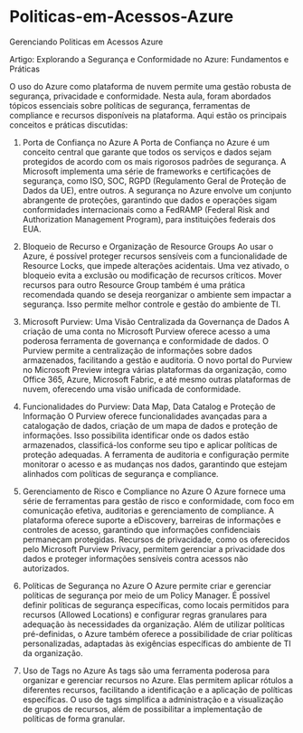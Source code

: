 # Politicas-em-Acessos-Azure
Gerenciando Politicas em Acessos Azure

Artigo: Explorando a Segurança e Conformidade no Azure: Fundamentos e Práticas

O uso do Azure como plataforma de nuvem permite uma gestão robusta de segurança, privacidade e conformidade. Nesta aula, foram abordados tópicos essenciais sobre políticas de segurança, ferramentas de compliance e recursos disponíveis na plataforma. Aqui estão os principais conceitos e práticas discutidas:

1. Porta de Confiança no Azure
A Porta de Confiança no Azure é um conceito central que garante que todos os serviços e dados sejam protegidos de acordo com os mais rigorosos padrões de segurança. A Microsoft implementa uma série de frameworks e certificações de segurança, como ISO, SOC, RGPD (Regulamento Geral de Proteção de Dados da UE), entre outros.
A segurança no Azure envolve um conjunto abrangente de proteções, garantindo que dados e operações sigam conformidades internacionais como a FedRAMP (Federal Risk and Authorization Management Program), para instituições federais dos EUA.

2. Bloqueio de Recurso e Organização de Resource Groups
Ao usar o Azure, é possível proteger recursos sensíveis com a funcionalidade de Resource Locks, que impede alterações acidentais. Uma vez ativado, o bloqueio evita a exclusão ou modificação de recursos críticos.
Mover recursos para outro Resource Group também é uma prática recomendada quando se deseja reorganizar o ambiente sem impactar a segurança. Isso permite melhor controle e gestão do ambiente de TI.

3. Microsoft Purview: Uma Visão Centralizada da Governança de Dados
A criação de uma conta no Microsoft Purview oferece acesso a uma poderosa ferramenta de governança e conformidade de dados. O Purview permite a centralização de informações sobre dados armazenados, facilitando a gestão e auditoria.
O novo portal do Purview no Microsoft Preview integra várias plataformas da organização, como Office 365, Azure, Microsoft Fabric, e até mesmo outras plataformas de nuvem, oferecendo uma visão unificada de conformidade.

4. Funcionalidades do Purview: Data Map, Data Catalog e Proteção de Informação
O Purview oferece funcionalidades avançadas para a catalogação de dados, criação de um mapa de dados e proteção de informações. Isso possibilita identificar onde os dados estão armazenados, classificá-los conforme seu tipo e aplicar políticas de proteção adequadas.
A ferramenta de auditoria e configuração permite monitorar o acesso e as mudanças nos dados, garantindo que estejam alinhados com políticas de segurança e compliance.

5. Gerenciamento de Risco e Compliance no Azure
O Azure fornece uma série de ferramentas para gestão de risco e conformidade, com foco em comunicação efetiva, auditorias e gerenciamento de compliance. A plataforma oferece suporte a eDiscovery, barreiras de informações e controles de acesso, garantindo que informações confidenciais permaneçam protegidas.
Recursos de privacidade, como os oferecidos pelo Microsoft Purview Privacy, permitem gerenciar a privacidade dos dados e proteger informações sensíveis contra acessos não autorizados.

6. Políticas de Segurança no Azure
O Azure permite criar e gerenciar políticas de segurança por meio de um Policy Manager. É possível definir políticas de segurança específicas, como locais permitidos para recursos (Allowed Locations) e configurar regras granulares para adequação às necessidades da organização.
Além de utilizar políticas pré-definidas, o Azure também oferece a possibilidade de criar políticas personalizadas, adaptadas às exigências específicas do ambiente de TI da organização.

7. Uso de Tags no Azure
As tags são uma ferramenta poderosa para organizar e gerenciar recursos no Azure. Elas permitem aplicar rótulos a diferentes recursos, facilitando a identificação e a aplicação de políticas específicas.
O uso de tags simplifica a administração e a visualização de grupos de recursos, além de possibilitar a implementação de políticas de forma granular.
